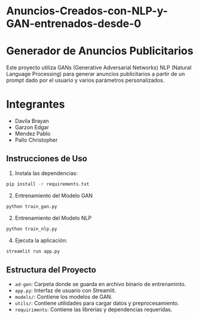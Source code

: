 # Anuncios-Creados-con-NLP-y-GAN-entrenados-desde-0

# Generador de Anuncios Publicitarios

Este proyecto utiliza GANs (Generative Adversarial Networks) NLP (Natural Language Processing) para generar anuncios publicitarios a partir de un prompt dado por el usuario y varios parámetros personalizados.

# Integrantes
- Davila Brayan
- Garzon Edgar
- Mendez Pablo
- Pallo Christopher

## Instrucciones de Uso

1. Instala las dependencias:
   
```sh
pip install -r requirements.txt
```

2. Entrenamiento del Modelo GAN

```sh
python train_gan.py
```

2. Entrenamiento del Modelo NLP

```sh
python train_nlp.py
```

4. Ejecuta la aplicación:
   
```sh
streamlit run app.py
```

## Estructura del Proyecto
- `ad-gen`: Carpeta donde se guarda en archivo binario de entrenaminto.
- `app.py`: Interfaz de usuario con Streamlit.
- `models/`: Contiene los modelos de GAN.
- `utils/`: Contiene utilidades para cargar datos y preprocesamiento.
- `requiriments`: Contiene las librerías y dependencias requeridas.
